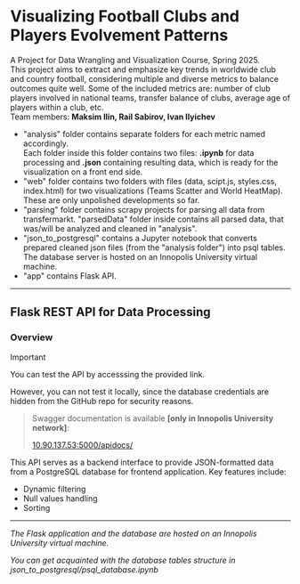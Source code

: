 # Visualizing Football Clubs and Players Evolvement Patterns
A Project for Data Wrangling and Visualization Course, Spring 2025. \
This project aims to extract and emphasize key trends in worldwide club and country football, considering multiple and diverse metrics to balance outcomes quite well. Some of the included metrics are: number of club players involved in national teams, transfer balance of clubs, average age of players within a club, etc. \
Team members: **Maksim Ilin, Rail Sabirov, Ivan Ilyichev**
- "analysis" folder contains separate folders for each metric named accordingly. \
 Each folder inside this folder contains two files: **.ipynb** for data processing and **.json** containing resulting data, which is ready for the visualization on a front end side.
- "web" folder contains two folders with files (data, scipt.js, styles.css, index.html) for two visualizations (Teams Scatter and World HeatMap).  These are only unpolished developments so far.
- "parsing" folder contains scrapy projects for parsing all data from transfermarkt. "parsedData" folder inside contains all parsed data, that was/will be analyzed and cleaned in "analysis".
- "json_to_postgresql" contains a Jupyter notebook that converts prepared cleaned json files (from the "analysis folder") into psql tables. The database server is hosted on an Innopolis University virtual machine.
- "app" contains Flask API.

---

## Flask REST API for Data Processing
### Overview

> [!IMPORTANT]
> You can test the API by accesssing the provided link.
> 
> However, you can not test it locally, since the database credentials are hidden from the GitHub repo for security reasons.

> Swagger documentation is available **[only in Innopolis University network]**:
> 
> [10.90.137.53:5000/apidocs/](http://10.90.137.53:5000/apidocs/)

This API serves as a backend interface to provide JSON-formatted data from a PostgreSQL database for frontend application. Key features include:
* Dynamic filtering
* Null values handling
* Sorting

---

*The Flask application and the database are hosted on an Innopolis University virtual machine.*

*You can get acquainted with the database tables structure in json_to_postgresql/psql_database.ipynb*
